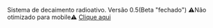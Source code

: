 Sistema de decaimento radioativo.
Versão 0.5(Beta "fechado")
⚠️Não otimizado para mobile⚠️
<a href="https://misaelbm.github.io/decaimento_radioativo/">Clique aqui</a>